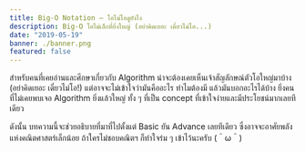 ```yaml
---
title: Big-O Notation — โอไม่โอดูยังไง
description: Big-O โอไม่เล็กที่ยิ่งใหญ่ (อย่าคิดเยอะ เดี๋ยวไม่โอ...)
date: "2019-05-19"
banner: ./banner.png
featured: false
---
```


สำหรับคนที่เคยอ่านและศึกษาเกี่ยวกับ Algorithm น่าจะต้องเคยเห็นเจ้าสัญลักษณ์ตัวโอใหญ่มาบ้าง (อย่าคิดเยอะ เดี๋ยวไม่โอ!) แต่อาจจะไม่เข้าใจว่ามันคืออะไร ทำไมต้องมี แล้วมันบอกอะไรได้บ้าง ยิ่งคนที่ไม่เคยพบเจอ Algorithm ยิ่งแล้วใหญ่ ทั้ง ๆ ที่เป็น concept ที่เข้าใจง่ายและมีประโยชน์มากเลยทีเดียว

ดังนั้น บทความนี้จะช่วยอธิบายที่มาที่ไปตั้งแต่ Basic ยัน Advance เลยทีเดียว ซึ่งอาจจะอาศัยพลังแห่งคณิตศาสตร์เล็กน้อย ถ้าใครไม่ชอบคณิตฯ ก็ทำใจร่ม ๆ เข้าไว้นะครับ (＾ω＾)